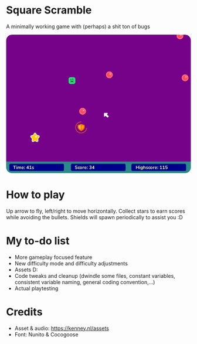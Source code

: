 # Square Scramble
A minimally working game with (perhaps) a shit ton of bugs

![Game Preview](./assets/images/game_preview.png)

# How to play
Up arrow to fly, left/right to move horizontally. Collect stars to earn scores while avoiding the bullets. Shields will spawn periodically to assist you :D

# My to-do list
- More gameplay focused feature
- New difficulty mode and difficulty adjustments
- Assets D:
- Code tweaks and cleanup (dwindle some files, constant variables, consistent variable naming, general coding convention,...)
- Actual playtesting

# Credits
- Asset & audio: https://kenney.nl/assets
- Font: Nunito & Cocogoose